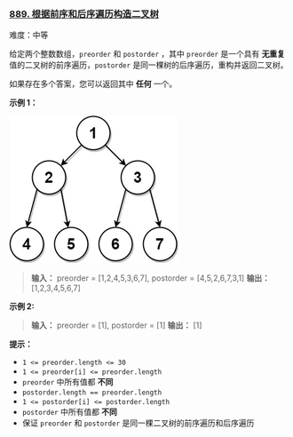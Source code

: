 ### [889\. 根据前序和后序遍历构造二叉树](https://leetcode.cn/problems/construct-binary-tree-from-preorder-and-postorder-traversal/)

难度：中等

给定两个整数数组，`preorder` 和 `postorder` ，其中 `preorder` 是一个具有 **无重复** 值的二叉树的前序遍历，`postorder` 是同一棵树的后序遍历，重构并返回二叉树。

如果存在多个答案，您可以返回其中 **任何** 一个。

**示例 1：**

![](./assets/img/Question0889.jpg)

> **输入：** preorder = [1,2,4,5,3,6,7], postorder = [4,5,2,6,7,3,1]
> **输出：** [1,2,3,4,5,6,7]

**示例 2:**

> **输入：**  preorder = [1], postorder = [1]
> **输出：**  [1]

**提示：**

- `1 <= preorder.length <= 30`
- `1 <= preorder[i] <= preorder.length`
- `preorder` 中所有值都 **不同**
- `postorder.length == preorder.length`
- `1 <= postorder[i] <= postorder.length`
- `postorder` 中所有值都 **不同**
- 保证 `preorder` 和 `postorder` 是同一棵二叉树的前序遍历和后序遍历
